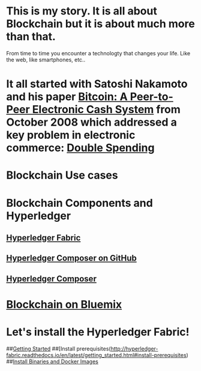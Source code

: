 # This is my story. It is all about Blockchain but it is about much more than that.
From time to time you encounter a technologty that changes your life. Like the web, like smartphones, etc..

# It all started with Satoshi Nakamoto and his paper [Bitcoin: A Peer-to-Peer Electronic Cash System](https://bitcoin.org/bitcoin.pdf) from October 2008 which addressed a key problem in electronic commerce: [Double Spending](http://www.investopedia.com/terms/d/doublespending.asp)

# Blockchain Use cases

# Blockchain Components and Hyperledger
## [Hyperledger Fabric](https://github.com/hyperledger/fabric)
## [Hyperledger Composer on GitHub](https://github.com/hyperledger/composer)
## [Hyperledger Composer](https://hyperledger.github.io/composer/)

# [Blockchain on Bluemix](https://console.bluemix.net/catalog/services/blockchain/)

# Let's install the Hyperledger Fabric!
##[Getting Started](http://hyperledger-fabric.readthedocs.io/en/latest/getting_started.html)
##[Install prerequisites\(http://hyperledger-fabric.readthedocs.io/en/latest/getting_started.html#install-prerequisites)
##[Install Binaries and Docker Images](http://hyperledger-fabric.readthedocs.io/en/latest/getting_started.html#install-binaries-and-docker-images)
